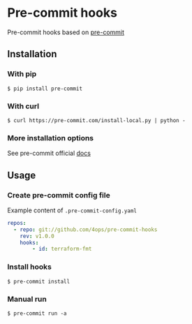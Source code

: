 # Pre-commit hooks

Pre-commit hooks based on [pre-commit](https://pre-commit.com)

## Installation

### With pip

```console
$ pip install pre-commit
```

### With curl

```
$ curl https://pre-commit.com/install-local.py | python -
```

### More installation options

See pre-commit official [docs](https://pre-commit.com/#install)

## Usage

### Create pre-commit config file

Example content of `.pre-commit-config.yaml`
```yaml
repos:
  - repo: git://github.com/4ops/pre-commit-hooks
    rev: v1.0.0
    hooks:
        - id: terraform-fmt
```

### Install hooks

```console
$ pre-commit install
```

### Manual run

```console
$ pre-commit run -a
```
